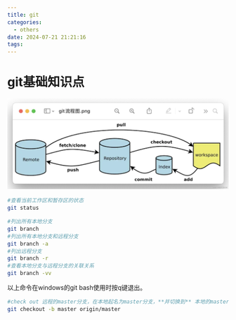 ```yaml
---
title: git
categories:
  - others
date: 2024-07-21 21:21:16
tags:
---
```


# git基础知识点
![git流程图](../img/1c4f058675fa4bba88b1426c8bfdf3fd.png)

```bash
#查看当前工作区和暂存区的状态
git status 
```

<!-- more -->

```bash
#列出所有本地分支
git branch
#列出所有本地分支和远程分支
git branch -a
#列出远程分支
git branch -r
#查看本地分支与远程分支的关联关系
git branch -vv 
```

以上命令在windows的git bash使用时按q键退出。



```bash
#check out 远程的master分支，在本地起名为master分支，**并切换到** 本地的master分支
git checkout -b master origin/master
```
